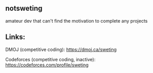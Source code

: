 notsweting
-----

amateur dev that can't find the motivation to complete any projects

Links:
-----

DMOJ (competitive coding): https://dmoj.ca/sweting

Codeforces (competitive coding, inactive): https://codeforces.com/profile/sweting
